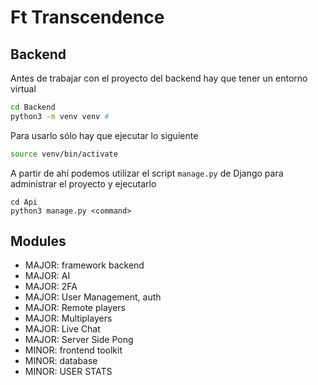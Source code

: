 
# Ft Transcendence

## Backend

Antes de trabajar con el proyecto del backend hay que tener un entorno virtual

```bash
cd Backend
python3 -m venv venv #
```

Para usarlo sólo hay que ejecutar lo siguiente

```bash
source venv/bin/activate
```

A partir de ahí podemos utilizar el script `manage.py` de Django para administrar el proyecto y ejecutarlo

```
cd Api
python3 manage.py <command>
```

## Modules

* MAJOR: framework backend
* MAJOR: AI
* MAJOR: 2FA
* MAJOR: User Management, auth
* MAJOR: Remote players
* MAJOR: Multiplayers
* MAJOR: Live Chat
* MAJOR: Server Side Pong
* MINOR: frontend toolkit
* MINOR: database
* MINOR: USER STATS